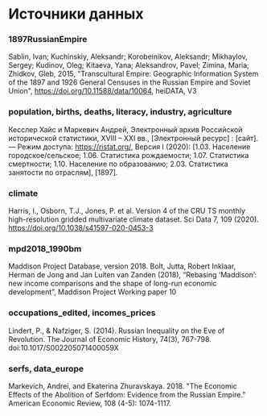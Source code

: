 # Источники данных

### 1897RussianEmpire
Sablin, Ivan; Kuchinskiy, Aleksandr; Korobeinikov, Aleksandr; Mikhaylov, Sergey; Kudinov, Oleg; Kitaeva, Yana; Aleksandrov, Pavel; Zimina, Maria; Zhidkov, Gleb, 2015, "Transcultural Empire: Geographic Information System of the 1897 and 1926 General Censuses in the Russian Empire and Soviet Union", https://doi.org/10.11588/data/10064, heiDATA, V3

### population, births, deaths, literacy, industry, agriculture
Кесслер Хайс и Маркевич Андрей, Электронный архив Российской исторической статистики, XVIII – XXI вв., [Электронный ресурс] : [сайт]. — Режим доступа: https://ristat.org/, Версия I (2020): [1.03. Население городское/сельское; 1.06. Статистика рождаемости; 1.07. Статистика смертности; 1.10. Население по образованию; 2.03. Статистика занятости по отраслям], [1897].

### climate
Harris, I., Osborn, T.J., Jones, P. et al. Version 4 of the CRU TS monthly high-resolution gridded multivariate climate dataset. Sci Data 7, 109 (2020). https://doi.org/10.1038/s41597-020-0453-3

### mpd2018_1990bm
Maddison Project Database, version 2018. Bolt, Jutta, Robert Inklaar, Herman de Jong and Jan Luiten van Zanden (2018), “Rebasing ‘Maddison’: new income comparisons and the shape of long-run economic development”, Maddison Project Working paper 10

### occupations_edited, incomes_prices
Lindert, P., & Nafziger, S. (2014). Russian Inequality on the Eve of Revolution. The Journal of Economic History, 74(3), 767-798. doi:10.1017/S002205071400059X

### serfs, data_europe
Markevich, Andrei, and Ekaterina Zhuravskaya. 2018. "The Economic Effects of the Abolition of Serfdom: Evidence from the Russian Empire." American Economic Review, 108 (4-5): 1074-1117.